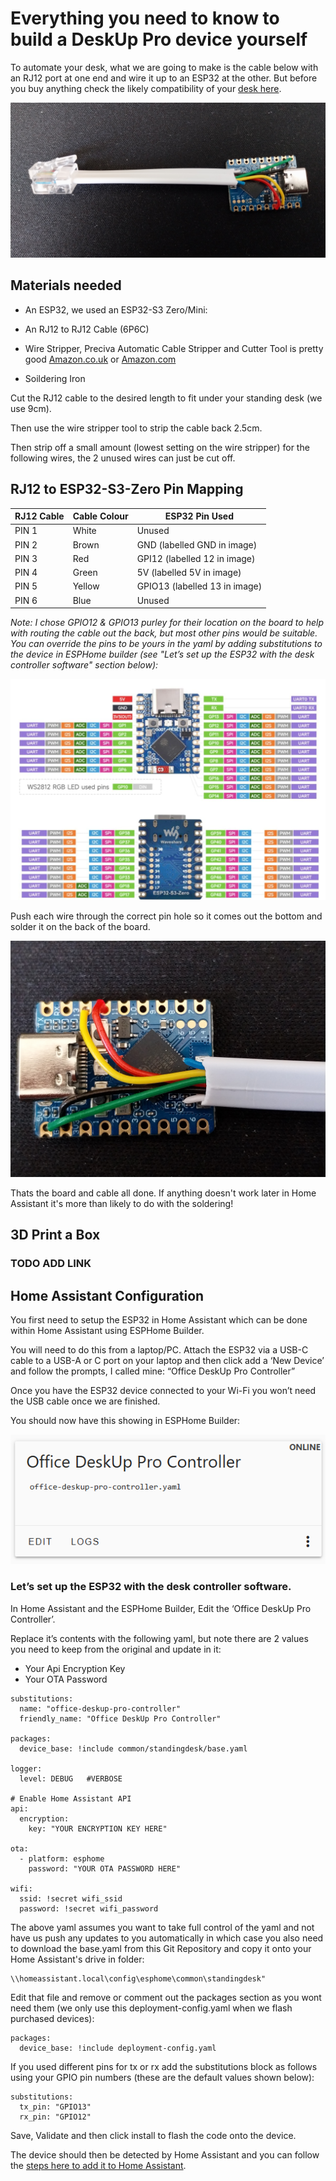 # Everything you need to know to build a DeskUp Pro device yourself

To automate your desk, what we are going to make is the cable below with an RJ12 port at one end and wire it up to an ESP32 at the other.  But before you buy anything check the likely compatibility of your [desk here](../compatibility.md).


![](images/diy-board-and-cable-nocase.JPG)


## Materials needed
- An ESP32, we used an ESP32-S3 Zero/Mini:

- An RJ12 to RJ12 Cable (6P6C)

- Wire Stripper, Preciva Automatic Cable Stripper and Cutter Tool is pretty good [Amazon.co.uk](https://amzn.to/3FbW10A) or [Amazon.com](https://amzn.to/4iwLz20)

- Soildering Iron


Cut the RJ12 cable to the desired length to fit under your standing desk (we use 9cm).

Then use the wire stripper tool to strip the cable back 2.5cm. 

Then strip off a small amount (lowest setting on the wire stripper) for the following wires, the 2 unused wires can just be cut off.


## RJ12 to ESP32-S3-Zero Pin Mapping

| RJ12 Cable | Cable Colour | ESP32 Pin Used |
| ---------- | ------------ | -------------- |
| PIN 1 | White | Unused |
| PIN 2 | Brown | GND (labelled GND in image) |
| PIN 3 | Red   | GPI12 (labelled 12 in image) |
| PIN 4 | Green | 5V (labelled 5V in image) |
| PIN 5 | Yellow| GPIO13 (labelled 13 in image) |
| PIN 6 | Blue  | Unused |

_Note: I chose GPIO12 & GPIO13 purley for their location on the board to help with routing the cable out the back, but most other pins would be suitable. You can override the pins to be yours in the yaml by adding substitutions to the device in ESPHome builder (see "Let’s set up the ESP32 with the desk controller software" section below):_


![](images/esp32-s3-zero-pinlayout.png)

Push each wire through the correct pin hole so it comes out the bottom and solder it on the back of the board.

![](images/diy-board-closeup.jpg)

Thats the board and cable all done.  If anything doesn't work later in Home Assistant it's more than likely to do with the soldering!


## 3D Print a Box
### TODO ADD LINK


## Home Assistant Configuration
You first need to setup the ESP32 in Home Assistant which can be done within Home Assistant using ESPHome Builder.

You will need to do this from a laptop/PC. Attach the ESP32 via a USB-C cable to a USB-A or C port on your laptop and then click add a ‘New Device’ and follow the prompts, I called mine: “Office DeskUp Pro Controller”

Once you have the ESP32 device connected to your Wi-Fi you won’t need the USB cable once we are finished.

You should now have this showing in ESPHome Builder:

![](images/diy-esphome-device.png)


### Let’s set up the ESP32 with the desk controller software.

In Home Assistant and the ESPHome Builder, Edit the ‘Office DeskUp Pro Controller’. 

Replace it’s contents with the following yaml, but note there are 2 values you need to keep from the original and update in it:

- Your Api Encryption Key
- Your OTA Password

```
substitutions:
  name: "office-deskup-pro-controller"
  friendly_name: "Office DeskUp Pro Controller"

packages:
  device_base: !include common/standingdesk/base.yaml

logger:
  level: DEBUG   #VERBOSE

# Enable Home Assistant API
api:
  encryption:
    key: "YOUR ENCRYPTION KEY HERE"

ota:
  - platform: esphome
    password: "YOUR OTA PASSWORD HERE"

wifi:
  ssid: !secret wifi_ssid
  password: !secret wifi_password
```

The above yaml assumes you want to take full control of the yaml and not have us push any updates to you automatically in which case you also need to download the base.yaml from this Git Repository and copy it onto your Home Assistant's drive in folder: 

```
\\homeassistant.local\config\esphome\common\standingdesk"
```

Edit that file and remove or comment out the packages section as you wont need them (we only use this deployment-config.yaml when we flash purchased devices):

```
packages:
  device_base: !include deployment-config.yaml
```

If you used different pins for tx or rx add the substitutions block as follows using your GPIO pin numbers (these are the default values shown below):
```
substitutions:
  tx_pin: "GPIO13"
  rx_pin: "GPIO12"
```

Save, Validate and then click install to flash the code onto the device.

The device should then be detected by Home Assistant and you can follow the [steps here to add it to Home Assistant](../setup/add-to-home-assistant.md).

